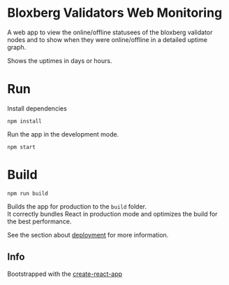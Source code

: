 # Bloxberg Validators Web Monitoring

A web app to view the online/offline statusees of the bloxberg validator nodes and to show when they were online/offline in a detailed uptime graph.

Shows the uptimes in days or hours.

# Run

Install dependencies

```
npm install
```

Run the app in the development mode.

```
npm start
```

# Build

```
npm run build
```

Builds the app for production to the `build` folder.\
It correctly bundles React in production mode and optimizes the build for the best performance.

See the section about [deployment](https://facebook.github.io/create-react-app/docs/deployment) for more information.

## Info

Bootstrapped with the [create-react-app](https://facebook.github.io/create-react-app)
